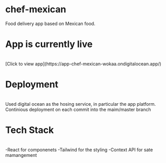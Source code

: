 # chef-mexican
Food delivery app based on Mexican food.

# App is currently live
<br />
[Click to view app](https://app-chef-mexican-wokaa.ondigitalocean.app/)

# Deployment
<br />
Used digital ocean as the hosing service, in particular the app platform. 
Continious deployment on each commit into the maim/master branch 


# Tech Stack 
<br />
-React for componenets 
-Tailwind for the styling
-Context API for sate mamangement


